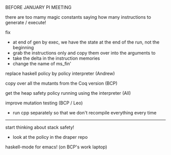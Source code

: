 BEFORE JANUARY PI MEETING

there are too mamy magic constants saying how many instructions to generate / execute!

fix
  - at end of gen by exec, we have the state at the end of the run, not the beginning
  - grab the instructions only and copy them over into the arguments to
  - take the delta in the instruction memories
  - change the name of ms_fin'

replace haskell policy by policy interpreter
(Andrew)

copy over all the mutants from the Coq version
(BCP)

get the heap safety policy running using the interpreter
(All)

improve mutation testing (BCP / Leo)
  - run cpp separately so that we don't recompile everything every time

________________________

start thinking about stack safety!
  - look at the policy in the draper repo

haskell-mode for emacs!  (on BCP's work laptop)

